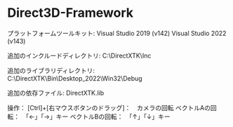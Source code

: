 # Direct3D-Framework

プラットフォームツールキット:
Visual Studio 2019 (v142)
Visual Studio 2022 (v143)

追加のインクルードディレクトリ:
C:\DirectXTK\Inc

追加のライブラリディレクトリ:
C:\DirectXTK\Bin\Desktop_2022\Win32\Debug

追加の依存ファイル:
DirectXTK.lib

操作：
[Ctrl]+[右マウスボタンのドラッグ]：　カメラの回転
ベクトルAの回転：　「←」「→」キー
ベクトルBの回転：　「↑」「↓」キー
